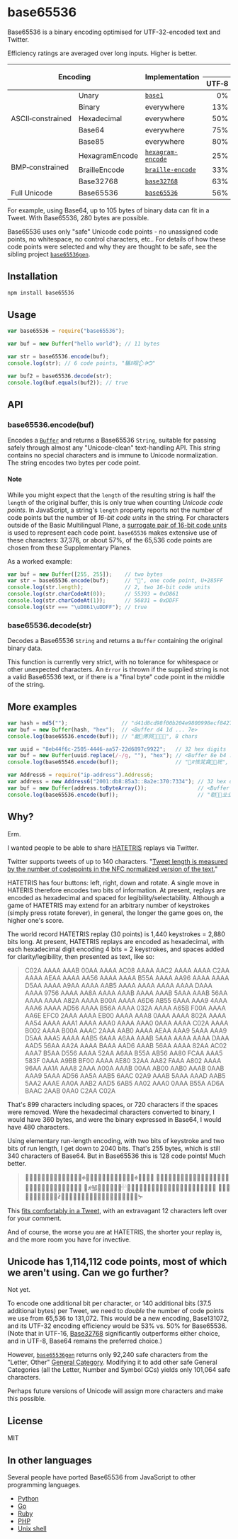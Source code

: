 # base65536

Base65536 is a binary encoding optimised for UTF-32-encoded text and Twitter.

Efficiency ratings are averaged over long inputs. Higher is better.

<table>
	<thead>
		<tr>
			<th colspan="2" rowspan="2">Encoding</th>
			<th rowspan="2">Implementation</th>
			<th colspan="3">Efficiency</th>
		</tr>
		<tr>
			<th>UTF&#x2011;8</th>
			<th>UTF&#x2011;16</th>
			<th>UTF&#x2011;32</th>
		</tr>
	</thead>
	<tbody>
		<tr>
			<td rowspan="5">ASCII&#x2011;constrained</td>
			<td>Unary</td>
			<td><code><a href="https://github.com/ferno/base1">base1</a></code></td>
			<td style="text-align: right;">0%</td>
			<td style="text-align: right;">0%</td>
			<td style="text-align: right;">0%</td>
		</tr>
		<tr>
			<td>Binary</td>
			<td>everywhere</td>
			<td style="text-align: right;">13%</td>
			<td style="text-align: right;">6%</td>
			<td style="text-align: right;">3%</td>
		</tr>
		<tr>
			<td>Hexadecimal</td>
			<td>everywhere</td>
			<td style="text-align: right;">50%</td>
			<td style="text-align: right;">25%</td>
			<td style="text-align: right;">13%</td>
		</tr>
		<tr>
			<td>Base64</td>
			<td>everywhere</td>
			<td style="text-align: right;">75%</td>
			<td style="text-align: right;">38%</td>
			<td style="text-align: right;">19%</td>
		</tr>
		<tr>
			<td>Base85</td>
			<td>everywhere</td>
			<td style="text-align: right;">80%</td>
			<td style="text-align: right;">40%</td>
			<td style="text-align: right;">20%</td>
		</tr>
		<tr>
			<td rowspan="3">BMP&#x2011;constrained</td>
			<td>HexagramEncode</td>
			<td><code><a href="https://github.com/ferno/hexagram-encode">hexagram-encode</a></code></td>
			<td style="text-align: right;">25%</td>
			<td style="text-align: right;">38%</td>
			<td style="text-align: right;">19%</td>
		</tr>
		<tr>
			<td>BrailleEncode</td>
			<td><code><a href="https://github.com/ferno/braille-encode">braille-encode</a></code></td>
			<td style="text-align: right;">33%</td>
			<td style="text-align: right;">50%</td>
			<td style="text-align: right;">25%</td>
		</tr>
		<tr>
			<td>Base32768</td>
			<td><code><a href="https://github.com/ferno/base32768">base32768</a></code></td>
			<td style="text-align: right;">63%</td>
			<td style="text-align: right;"><strong>94%</strong></td>
			<td style="text-align: right;">47%</td>
		</tr>
		<tr>
			<td>Full Unicode</td>
			<td>Base65536</td>
			<td><code><a href="https://github.com/ferno/base65536">base65536</a></code></td>
			<td style="text-align: right;">56%</td>
			<td style="text-align: right;">64%</td>
			<td style="text-align: right;"><strong>50%</strong></td>
		</tr>
	</tbody>
</table>

For example, using Base64, up to 105 bytes of binary data can fit in a Tweet. With Base65536, 280 bytes are possible.

Base65536 uses only "safe" Unicode code points - no unassigned code points, no whitespace, no control characters, etc.. For details of how these code points were selected and why they are thought to be safe, see the sibling project [`base65536gen`](https://github.com/ferno/base65536gen).

## Installation

```bash
npm install base65536
```

## Usage

```js
var base65536 = require("base65536");

var buf = new Buffer("hello world"); // 11 bytes

var str = base65536.encode(buf); 
console.log(str); // 6 code points, "驨ꍬ啯𒁷ꍲᕤ"

var buf2 = base65536.decode(str);
console.log(buf.equals(buf2)); // true
```

## API

### base65536.encode(buf)

Encodes a [`Buffer`](https://nodejs.org/api/buffer.html#buffer_new_buffer_str_encoding) and returns a Base65536 `String`, suitable for passing safely through almost any "Unicode-clean" text-handling API. This string contains no special characters and is immune to Unicode normalization. The string encodes two bytes per code point.

#### Note

While you might expect that the `length` of the resulting string is half the `length` of the original buffer, this is only true when counting *Unicode code points*. In JavaScript, a string's `length` property reports not the number of code points but the number of *16-bit code units* in the string. For characters outside of the Basic Multilingual Plane, a [surrogate pair of 16-bit code units](https://en.wikipedia.org/wiki/UTF-16) is used to represent each code point. `base65536` makes extensive use of these characters: 37,376, or about 57%, of the 65,536 code points are chosen from these Supplementary Planes.

As a worked example:

```js
var buf = new Buffer([255, 255]);    // two bytes
var str = base65536.encode(buf);     // "𨗿", one code point, U+285FF
console.log(str.length);             // 2, two 16-bit code units
console.log(str.charCodeAt(0));      // 55393 = 0xD861
console.log(str.charCodeAt(1));      // 56831 = 0xDDFF
console.log(str === "\uD861\uDDFF"); // true
```

### base65536.decode(str)

Decodes a Base65536 `String` and returns a `Buffer` containing the original binary data.

This function is currently very strict, with no tolerance for whitespace or other unexpected characters. An `Error` is thrown if the supplied string is not a valid Base65536 text, or if there is a "final byte" code point in the middle of the string.

## More examples

```js
var hash = md5("");                 // "d41d8cd98f00b204e9800998ecf8427e", 32 hex digits
var buf = new Buffer(hash, "hex");  // <Buffer d4 1d ... 7e>
console.log(base65536.encode(buf)); // "勔𥾌㒏㢲𠛩𡸉𧻬𠑂", 8 chars
```

```js
var uuid = "8eb44f6c-2505-4446-aa57-22d6897c9922";   // 32 hex digits
var buf = new Buffer(uuid.replace(/-/g, ""), "hex"); // <Buffer 8e b4 ... 22>
console.log(base65546.encode(buf));                  // "𣪎ꍏ㤥筄貪𥰢𠊉垙", 8 chars
```

```js
var Address6 = require("ip-address").Address6;
var address = new Address6("2001:db8:85a3::8a2e:370:7334"); // 32 hex digits
var buf = new Buffer(address.toByteArray());                // <Buffer 20 01 ... 34>
console.log(base65536.encode(buf));                         // "㔠𣸍𢦅㐀㐀掊𒄃楳", 8 chars
```

## Why?

Erm.

I wanted people to be able to share [HATETRIS](http://qntm.org/files/hatetris/hatetris.html) replays via Twitter.

Twitter supports tweets of up to 140 characters. "[Tweet length is measured by the number of codepoints in the NFC normalized version of the text.](https://dev.twitter.com/overview/api/counting-characters)"

HATETRIS has four buttons: left, right, down and rotate. A single move in HATERIS therefore encodes two bits of information. At present, replays are encoded as hexadecimal and spaced for legibility/selectability. Although a game of HATETRIS may extend for an arbitrary number of keystrokes (simply press rotate forever), in general, the longer the game goes on, the higher one's score.

The world record HATETRIS replay (30 points) is 1,440 keystrokes = 2,880 bits long. At present, HATETRIS replays are encoded as hexadecimal, with each hexadecimal digit encoding 4 bits = 2 keystrokes, and spaces added for clarity/legibility, then presented as text, like so:

> C02A AAAA AAAB 00AA AAAA AC08 AAAA AAC2 AAAA AAAA C2AA AAAA AEAA AAAA AA56
> AAAA AAAA B55A AAAA AA96 AAAA AAAA D5AA AAAA A9AA AAAA AAB5 AAAA AAAA AAAA
> AAAA DAAA AAAA 9756 AAAA AA8A AAAA AAAB AAAA AAAB 5AAA AAAB 56AA AAAA AAAA
> A82A AAAA B00A AAAA A6D6 AB55 6AAA AAA9 4AAA AAA6 AAAA AD56 AAAA B56A AAAA
> 032A AAAA A65B F00A AAAA AA6E EFC0 2AAA AAAA EB00 AAAA AAA8 0AAA AAAA 802A
> AAAA AA54 AAAA AAA1 AAAA AAA0 AAAA AAA0 0AAA AAAA C02A AAAA B002 AAAA B00A
> AAAC 2AAA AAB0 AAAA AEAA AAA9 5AAA AAA9 D5AA AAA5 AAAA AAB5 6AAA A6AA AAAB
> 5AAA AAAA AAAA DAAA AAD5 56AA AA2A AAAA BAAA AAD6 AAAB 56AA AAAA 82AA AC02
> AAA7 B5AA D556 AAAA 52AA A6AA B55A AB56 AA80 FCAA AAA5 583F 0AAA A9BB BF00
> AAAA AE80 32AA AA82 FAAA A802 AAAA 96AA AA1A AAA8 2AAA A00A AAAB 00AA AB00
> AAB0 AAAB 0AAB AAA9 5AAA AD56 AA5A AAB5 6AAC 02A9 AAAB 5AAA AAAD AAB5 5AA2
> AAAE AA0A AAB2 AAD5 6AB5 AA02 AAA0 0AAA B55A AD6A BAAC 2AAB 0AA0 C2AA C02A

That's 899 characters including spaces, or 720 characters if the spaces were removed. Were the hexadecimal characters converted to binary, I would have 360 bytes, and were the binary expressed in Base64, I would have 480 characters.

Using elementary run-length encoding, with two bits of keystroke and two bits of run length, I get down to 2040 bits. That's 255 bytes, which is still 340 characters of Base64. But in Base65536 this is 128 code points! Much better.

> 𤇃𢊻𤄻嶜𤄋𤇁𡊻𤄛𤆬𠲻𤆻𠆜𢮻𤆻ꊌ𢪻𤆻邌𤆻𤊻𤅋𤲥𣾻𤄋𥆸𣊻𤅛ꊌ𤆻𤆱炼綻
> 𤋅𤅴薹𣪻𣊻𣽻𤇆𤚢𣺻赈𤇣綹𤻈𤇣𤾺𤇃悺𢦻𤂻𤅠㢹𣾻𤄛𤆓𤦹𤊻𤄰炜傼𤞻𢊻𣲻
> 𣺻ꉌ邹𡊻𣹫𤅋𤇅𣾻𤇄𓎜𠚻𤊻𢊻𤉛𤅫𤂑𤃃𡉌𤵛𣹛𤁐𢉋𡉻𡡫𤇠𠞗𤇡𡊄𡒌𣼻燉𣼋
> 𦄘炸邹㢸𠞻𠦻𡊻𣈻𡈻𣈛𡈛ꊺ𠆼𤂅𣻆𣫃𤮺𤊻𡉋㽻𣺬𣈛𡈋𤭻𤂲𣈻𤭻𤊼𢈛儛𡈛ᔺ

This [fits comfortably in a Tweet](https://twitter.com/qntm/status/673523018224791552), with an extravagant 12 characters left over for your comment.

And of course, the worse you are at HATETRIS, the shorter your replay is, and the more room you have for invective.

## Unicode has 1,114,112 code points, most of which we aren't using. Can we go further?

Not yet.

To encode one additional bit per character, or 140 additional bits (37.5 additional bytes) per Tweet, we need to *double* the number of code points we use from 65,536 to 131,072. This would be a new encoding, Base131072, and its UTF-32 encoding efficiency would be 53% vs. 50% for Base65536. (Note that in UTF-16, [Base32768](https://github.com/ferno/base32768) significantly outperforms either choice, and in UTF-8, Base64 remains the preferred choice.)

However, [`base65536gen`](https://github.com/ferno/base65536gen) returns only 92,240 safe characters from the "Letter, Other" [General Category](https://en.wikipedia.org/wiki/Unicode_character_property#General_Category). Modifying it to add other safe General Categories (all the Letter, Number and Symbol GCs) yields only 101,064 safe characters.

Perhaps future versions of Unicode will assign more characters and make this possible.

## License

MIT

## In other languages

Several people have ported Base65536 from JavaScript to other programming languages.

* [Python](https://github.com/Parkayun/base65536)
* [Go](https://github.com/Nightbug/go-base65536)
* [Ruby](https://github.com/Nightbug/base65536-ruby)
* [PHP](https://github.com/hevertonfreitas/base65536)
* [Unix shell](https://github.com/girst/base65536)
